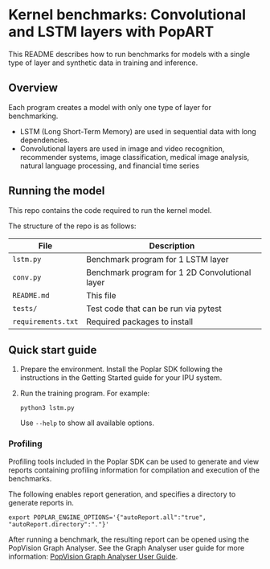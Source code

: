 <!-- Copyright (c) 2020 Graphcore Ltd. All rights reserved. -->
# Kernel benchmarks: Convolutional and LSTM layers with PopART

This README describes how to run benchmarks for models with a single type of layer and synthetic data in training and inference.

## Overview

Each program creates a model with only one type of layer for benchmarking.
* LSTM (Long Short-Term Memory) are used in sequential data with long dependencies.
* Convolutional layers are used in image and video recognition, recommender systems, image classification, medical image analysis, natural language processing, and financial time series


## Running the model

This repo contains the code required to run the kernel model.

The structure of the repo is as follows:

| File                                            | Description			                                                   |
| ----------------------------------------------- | ---------------------------------------------------------              |
| `lstm.py`                                       | Benchmark program for 1 LSTM layer                                     |
| `conv.py`                                       | Benchmark program for 1 2D Convolutional layer                         |
| `README.md`                                     | This file                                                              |
| `tests/`                                        | Test code that can be run via pytest                                   |
| `requirements.txt`                              | Required packages to install                                           |

## Quick start guide

1. Prepare the environment. Install the Poplar SDK following the instructions
   in the Getting Started guide for your IPU system.
2. Run the training program. For example:

   `python3 lstm.py`

   Use `--help` to show all available options.

### Profiling

Profiling tools included in the Poplar SDK can be used to generate and view reports containing
profiling information for compilation and execution of the benchmarks.

The following enables report generation, and specifies a directory to generate reports in.

```
export POPLAR_ENGINE_OPTIONS='{"autoReport.all":"true", "autoReport.directory":"."}'
```

After running a benchmark, the resulting report can be opened using the PopVision Graph Analyser.
See the Graph Analyser user guide for more information:
[PopVision Graph Analyser User Guide](https://docs.graphcore.ai/projects/graph-analyser-userguide/en/3.11.2/).
